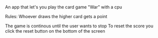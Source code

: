 An app that let's you play the card game "War" with a cpu

Rules:
Whoever draws the higher card gets a point

The game is continous until the user wants to stop
To reset the score you click the reset button on the bottom of the screen
